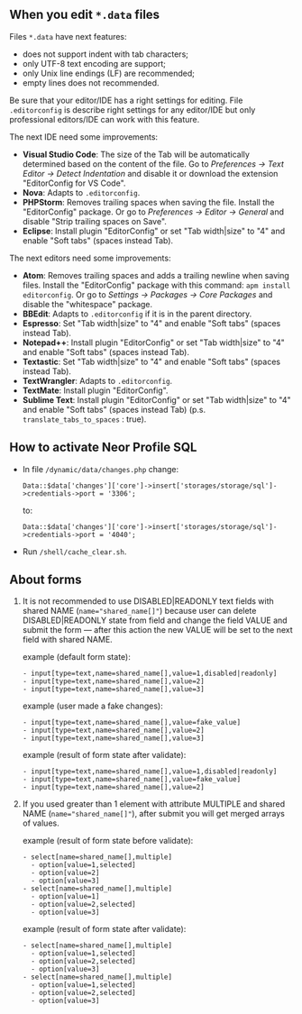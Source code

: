 

When you edit `*.data` files
---------------------------------------------------------------------

Files `*.data` have next features:
- does not support indent with tab characters;
- only UTF-8 text encoding are support;
- only Unix line endings (LF) are recommended;
- empty lines does not recommended.

Be sure that your editor/IDE has a right settings for editing.
File `.editorconfig` is describe right settings for any editor/IDE
but only professional editors/IDE can work with this feature.

The next IDE need some improvements:
- **Visual Studio Code**:
  The size of the Tab will be automatically determined based on the content
  of the file. Go to _Preferences → Text Editor → Detect Indentation_ and disable it
  or download the extension "EditorConfig for VS Code".
- **Nova**:
  Adapts to `.editorconfig`.
- **PHPStorm**:
  Removes trailing spaces when saving the file.
  Install the "EditorConfig" package.
  Or go to _Preferences → Editor → General_ and disable "Strip trailing spaces on Save".
- **Eclipse**:
  Install plugin "EditorConfig" or set "Tab width|size" to "4" and
  enable "Soft tabs" (spaces instead Tab).

The next editors need some improvements:
- **Atom**:
  Removes trailing spaces and adds a trailing newline when saving files.
  Install the "EditorConfig" package with this command: `apm install editorconfig`.
  Or go to _Settings → Packages → Core Packages_ and disable the "whitespace" package.
- **BBEdit**:
  Adapts to `.editorconfig` if it is in the parent directory.
- **Espresso**:
  Set "Tab width|size" to "4" and enable "Soft tabs" (spaces instead Tab).
- **Notepad++**:
  Install plugin "EditorConfig" or set "Tab width|size" to "4" and
  enable "Soft tabs" (spaces instead Tab).
- **Textastic**:
  Set "Tab width|size" to "4" and enable "Soft tabs" (spaces instead Tab).
- **TextWrangler**:
  Adapts to `.editorconfig`.
- **TextMate**:
  Install plugin "EditorConfig".
- **Sublime Text**:
  Install plugin "EditorConfig" or set "Tab width|size" to "4" and
  enable "Soft tabs" (spaces instead Tab) (p.s. `translate_tabs_to_spaces` : true).


How to activate Neor Profile SQL
---------------------------------------------------------------------

- In file `/dynamic/data/changes.php` change:

      Data::$data['changes']['core']->insert['storages/storage/sql']->credentials->port = '3306';

  to:

      Data::$data['changes']['core']->insert['storages/storage/sql']->credentials->port = '4040';

- Run `/shell/cache_clear.sh`.


About forms
---------------------------------------------------------------------

1. It is not recommended to use DISABLED|READONLY text fields with shared
   NAME (`name="shared_name[]"`) because user can delete DISABLED|READONLY
   state from field and change the field VALUE and submit the form — after
   this action the new VALUE will be set to the next field with
   shared NAME.

   example (default form state):

       - input[type=text,name=shared_name[],value=1,disabled|readonly]
       - input[type=text,name=shared_name[],value=2]
       - input[type=text,name=shared_name[],value=3]

   example (user made a fake changes):

       - input[type=text,name=shared_name[],value=fake_value]
       - input[type=text,name=shared_name[],value=2]
       - input[type=text,name=shared_name[],value=3]

   example (result of form state after validate):

       - input[type=text,name=shared_name[],value=1,disabled|readonly]
       - input[type=text,name=shared_name[],value=fake_value]
       - input[type=text,name=shared_name[],value=2]

2. If you used greater than 1 element with attribute MULTIPLE and shared
   NAME (`name="shared_name[]"`), after submit you will get merged
   arrays of values.

   example (result of form state before validate):

       - select[name=shared_name[],multiple]
         - option[value=1,selected]
         - option[value=2]
         - option[value=3]
       - select[name=shared_name[],multiple]
         - option[value=1]
         - option[value=2,selected]
         - option[value=3]

   example (result of form state after validate):

       - select[name=shared_name[],multiple]
         - option[value=1,selected]
         - option[value=2,selected]
         - option[value=3]
       - select[name=shared_name[],multiple]
         - option[value=1,selected]
         - option[value=2,selected]
         - option[value=3]


